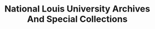 ---
layout: repo
title: "National Louis University Archives And Special Collections"
id: 16075
permalink: repos/16075/
---